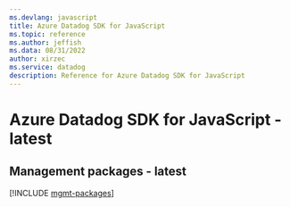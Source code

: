 ```yaml
---
ms.devlang: javascript
title: Azure Datadog SDK for JavaScript
ms.topic: reference
ms.author: jeffish
ms.data: 08/31/2022
author: xirzec
ms.service: datadog
description: Reference for Azure Datadog SDK for JavaScript
---
```

# Azure Datadog SDK for JavaScript - latest

## Management packages - latest
[!INCLUDE [mgmt-packages](datadog-mgmt-index.md)]